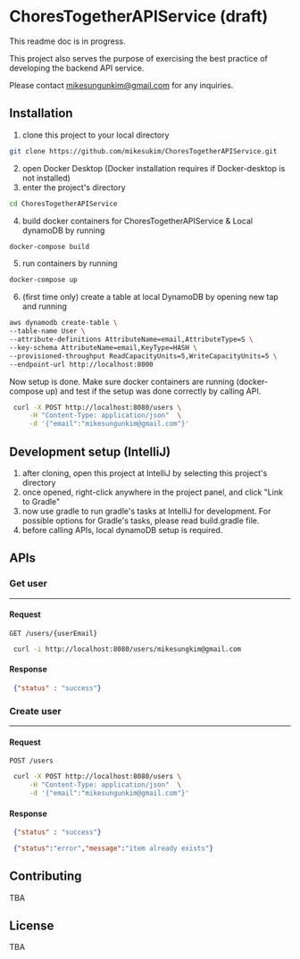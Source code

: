 # ChoresTogetherAPIService (draft)
This readme doc is in progress.

This project also serves the purpose of exercising the best practice of developing the backend API service. 

Please contact mikesungunkim@gmail.com for any inquiries.
## Installation

1. clone this project to your local directory
```bash
git clone https://github.com/mikesukim/ChoresTogetherAPIService.git
```
2. open Docker Desktop (Docker installation requires if Docker-desktop is not installed)
3. enter the project's directory
```bash
cd ChoresTogetherAPIService
```
4. build docker containers for ChoresTogetherAPIService & Local dynamoDB by running
```bash
docker-compose build
```
5. run containers by running
```bash
docker-compose up
```
6. (first time only) create a table at local DynamoDB by opening new tap and running
```bash
aws dynamodb create-table \
--table-name User \
--attribute-definitions AttributeName=email,AttributeType=S \
--key-schema AttributeName=email,KeyType=HASH \
--provisioned-throughput ReadCapacityUnits=5,WriteCapacityUnits=5 \
--endpoint-url http://localhost:8000 
```

Now setup is done. Make sure docker containers are running (docker-compose up) and test if the setup was done correctly by calling API.
```bash
 curl -X POST http://localhost:8080/users \
     -H "Content-Type: application/json"  \
     -d '{"email":"mikesungunkim@gmail.com"}'
```


## Development setup (IntelliJ)
1. after cloning, open this project at IntelliJ by selecting this project's directory
2. once opened, right-click anywhere in the project panel, and click "Link to Gradle"
3. now use gradle to run gradle's tasks at IntelliJ for development. For possible options for Gradle's tasks, please read build.gradle file.
4. before calling APIs, local dynamoDB setup is required.

## APIs
### Get user
___
#### Request
 `GET /users/{userEmail}`
```bash
 curl -i http://localhost:8080/users/mikesungkim@gmail.com
```
#### Response
```Json
 {"status" : "success"}
```

### Create user
___
#### Request
`POST /users`
```bash
 curl -X POST http://localhost:8080/users \
     -H "Content-Type: application/json"  \
     -d '{"email":"mikesungunkim@gmail.com"}'
```
#### Response
```Json
 {"status" : "success"}
```
```Json
 {"status":"error","message":"item already exists"}
```

## Contributing
TBA
## License
TBA
